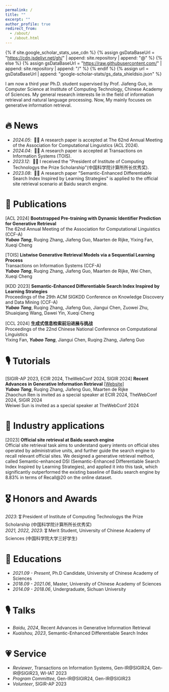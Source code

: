 ```yaml
---
permalink: /
title: ""
excerpt: ""
author_profile: true
redirect_from: 
  - /about/
  - /about.html
---
```


{% if site.google_scholar_stats_use_cdn %}
{% assign gsDataBaseUrl = "https://cdn.jsdelivr.net/gh/" | append: site.repository | append: "@" %}
{% else %}
{% assign gsDataBaseUrl = "https://raw.githubusercontent.com/" | append: site.repository | append: "/" %}
{% endif %}
{% assign url = gsDataBaseUrl | append: "google-scholar-stats/gs_data_shieldsio.json" %}

<span class='anchor' id='about-me'></span>

I am now a third year Ph.D. student supervised by Prof. Jiafeng Guo, in Computer Science at Institute of Computing Technology, Chinese Academy of Sciences. My general research interests lie in the field of information retrieval and natural language processing. Now, My mainly focuses on generative information retrieval.


# 🔥 News
- *2024.05*: &nbsp;🎉🎉 A research paper is accepted at The 62nd Annual Meeting of the Association for Computational Linguistics (ACL 2024).
- *2024.04*: &nbsp;🎉🎉 A research paper is accepted at Transactions on Information Systems (TOIS).
- *2023.12*: &nbsp;🎉🎉 I received the "President of Institute of Computing Technologys the Prize Scholarship"(中国科学院计算所所长优秀奖).
- *2023.08*: &nbsp;🎉🎉 A research paper "Semantic-Enhanced Differentiable Search Index Inspired by Learning Strategies" is applied to the official site retrieval scenario at Baidu search engine.

# 📝 Publications 
[ACL 2024] **Bootstrapped Pre-training with Dynamic Identifier Prediction for Generative Retrieval**  
   The 62nd Annual Meeting of the Association for Computational Linguistics (CCF-A)  
   **_Yubao Tang_**, Ruqing Zhang, Jiafeng Guo, Maarten de Rijke, Yixing Fan, Xueqi Cheng  


[TOIS] **Listwise Generative Retrieval Models via a Sequential Learning Process**  
   Transactions on Information Systems (CCF-A)  
   **_Yubao Tang_**, Ruqing Zhang, Jiafeng Guo, Maarten de Rijke, Wei Chen, Xueqi Cheng  

[KDD 2023] **Semantic-Enhanced Differentiable Search Index Inspired by Learning Strategies**  
   Proceedings of the 29th ACM SIGKDD Conference on Knowledge Discovery and Data Mining (CCF-A)  
   **_Yubao Tang_**, Ruqing Zhang, Jiafeng Guo, Jiangui Chen, Zuowei Zhu, Shuaiqiang Wang, Dawei Yin, Xueqi Cheng

[CCL 2024] **生成式信息检索前沿进展与挑战**  
   Proceedings of the 22nd Chinese National Conference on Computational Linguistics  
   Yixing Fan, **_Yubao Tang_**, Jiangui Chen, Ruqing Zhang, Jiafeng Guo

# 🎙️ Tutorials
[SIGIR-AP 2023, ECIR 2024, TheWebConf 2024, SIGIR 2024] **Recent Advances in Generative Information Retrieval** [[Website](https://thewebconf2024-generative-ir.github.io/)]   
**_Yubao Tang_**, Ruqing Zhang, Jiafeng Guo, Maarten de Rijke  
Zhaochun Ren is invited as a special speaker at ECIR 2024, TheWebConf 2024, SIGIR 2024  
Weiwei Sun is invited as a special speaker at TheWebConf 2024


# 📝 Industry applications
[2023] **Official site retrieval at Baidu search engine**  
Official site retrieval task aims to understand query intents on official sites operated by administrative units, and further guide the search engine to recall relevant official sites. We designed a generative retrieval method, called Semantic-enhanced DSI (Semantic-Enhanced Differentiable Search Index Inspired by Learning Strategies), and applied it into this task, which significantly outperformed the existing baseline of Baidu search engine by 8.83% in terms of Recall@20 on the online dataset.



# 🎖 Honors and Awards
*2023*: 🎖 President of Institute of Computing Technologys the Prize Scholarship (中国科学院计算所所长优秀奖)  
*2021, 2022, 2023*: 🎖 Merit Student, University of Chinese Academy of Sciences (中国科学院大学三好学生)


# 📖 Educations
- *2021.09 - Present*, Ph.D Candidate, University of Chinese Academy of Sciences  
- *2018.09 - 2021.06*, Master, University of Chinese Academy of Sciences  
- *2014.09 - 2018.06*, Undergraduate, Sichuan University  

# 🎙️ Talks
- *Baidu, 2024*, Recent Advances in Generative Information Retrieval
- *Kuaishou, 2023*, Semantic-Enhanced Differentiable Search Index

# 💗 Service
- *Reviewer*, Transactions on Information Systems, Gen-IR@SIGIR24, Gen-IR@SIGIR23, WI-IAT 2023
- *Program Committee*, Gen-IR@SIGIR24, Gen-IR@SIGIR23
- *Volunteer*, SIGIR-AP 2023

